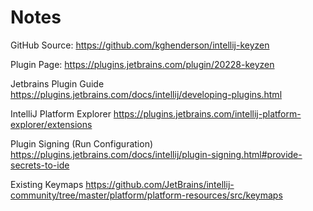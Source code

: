 # Notes 
                                                 
GitHub Source: 
https://github.com/kghenderson/intellij-keyzen


Plugin Page: 
https://plugins.jetbrains.com/plugin/20228-keyzen


Jetbrains Plugin Guide
https://plugins.jetbrains.com/docs/intellij/developing-plugins.html
                                                      
IntelliJ Platform Explorer
https://plugins.jetbrains.com/intellij-platform-explorer/extensions
                                                                          
Plugin Signing (Run Configuration)
https://plugins.jetbrains.com/docs/intellij/plugin-signing.html#provide-secrets-to-ide



Existing Keymaps
https://github.com/JetBrains/intellij-community/tree/master/platform/platform-resources/src/keymaps
